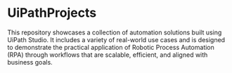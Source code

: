 # UiPathProjects
This repository showcases a collection of automation solutions built using UiPath Studio. It includes a variety of real-world use cases and is designed to demonstrate the practical application of Robotic Process Automation (RPA) through workflows that are scalable, efficient, and aligned with business goals.
